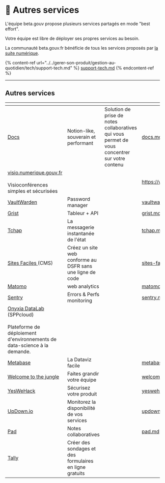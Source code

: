 # 📡 Autres services

L'équipe beta.gouv propose plusieurs services partagés en mode "best effort".

Votre équipe est libre de déployer ses propres services au besoin.

La communauté beta.gouv.fr bénéficie de tous les services proposés par [la suite numérique](https://lasuite.numerique.gouv.fr/).

{% content-ref url="../../gerer-son-produit/gestion-au-quotidien/tech/support-tech.md" %}
[support-tech.md](../../gerer-son-produit/gestion-au-quotidien/tech/support-tech.md)
{% endcontent-ref %}

***

## Autres services

<table data-view="cards"><thead><tr><th></th><th></th><th></th><th data-hidden data-card-target data-type="content-ref"></th><th data-hidden data-card-cover data-type="files"></th></tr></thead><tbody><tr><td><a href="docs.md">Docs</a></td><td>Notion-like, souverain et performant</td><td>Solution de prise de notes collaboratives qui vous permet de vous concentrer sur votre contenu</td><td><a href="docs.md">docs.md</a></td><td></td></tr><tr><td><a href="https://visio.numerique.gouv.fr">visio.numerique.gouv.fr</a><br><br>Visioconférences simples et sécurisées</td><td></td><td></td><td><a href="https://visio.numerique.gouv.fr">https://visio.numerique.gouv.fr</a></td><td></td></tr><tr><td><a href="vaultwarden/">VaultWarden</a></td><td>Password manager</td><td></td><td><a href="vaultwarden/">vaultwarden</a></td><td></td></tr><tr><td><a href="../autres/grist.md">Grist</a></td><td>Tableur + API</td><td></td><td><a href="../autres/grist.md">grist.md</a></td><td></td></tr><tr><td><a href="tchap.md">Tchap</a></td><td>La messagerie instantanée de l'état</td><td></td><td><a href="tchap.md">tchap.md</a></td><td></td></tr><tr><td><a href="https://sites-faciles.beta.numerique.gouv.fr/">Sites Faciles </a>(CMS)</td><td>Créez un site web conforme au DSFR sans une ligne de code</td><td></td><td><a href="sites-faciles.md">sites-faciles.md</a></td><td></td></tr><tr><td><a href="matomo/">Matomo</a></td><td>web analytics</td><td></td><td><a href="matomo/">matomo</a></td><td></td></tr><tr><td><a href="../autres/sentry.md">Sentry</a></td><td>Errors &#x26; Perfs monitoring</td><td></td><td><a href="../autres/sentry.md">sentry.md</a></td><td></td></tr><tr><td><a href="https://datalab.sspcloud.fr/">Onyxia DataLab</a> (SPPcloud)<br><br>Plateforme de déploiement d'environnements de data-science à la demande.</td><td></td><td></td><td></td><td></td></tr><tr><td><a href="../autres/metabase/">Metabase</a></td><td>La Dataviz facile</td><td></td><td><a href="../autres/metabase/">metabase</a></td><td></td></tr><tr><td><a href="welcome-to-the-jungle/">Welcome to the jungle</a></td><td>Faites grandir votre équipe</td><td></td><td><a href="welcome-to-the-jungle/">welcome-to-the-jungle</a></td><td></td></tr><tr><td><a href="../autres/yeswehack.md">YesWeHack</a></td><td>Sécurisez votre produit</td><td></td><td><a href="../autres/yeswehack.md">yeswehack.md</a></td><td></td></tr><tr><td><a href="updown.io.md">UpDown.io</a></td><td>Monitorez la disponibilité de vos services</td><td></td><td><a href="updown.io.md">updown.io.md</a></td><td></td></tr><tr><td><a href="../autres/pad.md">Pad</a></td><td>Notes collaboratives</td><td></td><td><a href="../autres/pad.md">pad.md</a></td><td></td></tr><tr><td><a href="tally.md">Tally</a></td><td>Créer des sondages et des formulaires en ligne gratuits</td><td></td><td></td><td></td></tr></tbody></table>
